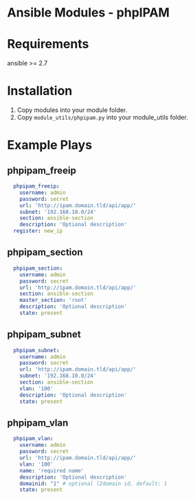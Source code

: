 Ansible Modules - phpIPAM
=========================

Requirements
=========================
ansible >= 2.7

Installation
=========================
1. Copy modules into your module folder.
2. Copy `module_utils/phpipam.py` into your module_utils folder. 

Example Plays
=========================

phpipam_freeip
-------------------------

```yaml
  phpipam_freeip:
    username: admin
    password: secret
    url: 'http://ipam.domain.tld/api/app/'
    subnet: '192.168.10.0/24'
    section: ansible-section
    description: 'Optional description'
  register: new_ip
```

phpipam_section
------------------------

```yaml
  phpipam_section:
    username: admin
    password: secret
    url: 'http://ipam.domain.tld/api/app/'
    section: ansible-section
    master_section: 'root'
    description: 'Optional description'
    state: present
```

phpipam_subnet
-----------------------

```yaml
  phpipam_subnet:
    username: admin
    password: secret
    url: 'http://ipam.domain.tld/api/app/'
    subnet: '192.168.10.0/24'
    section: ansible-section
    vlan: '100'
    description: 'Optional description'
    state: present
```

phpipam_vlan
----------------------

```yaml
  phpipam_vlan:
    username: admin
    password: secret
    url: 'http://ipam.domain.tld/api/app/'
    vlan: '100'
    name: 'required name'
    description: 'Optional description'
    domainid: "1" # optional l2domain id, default: 1
    state: present
```
